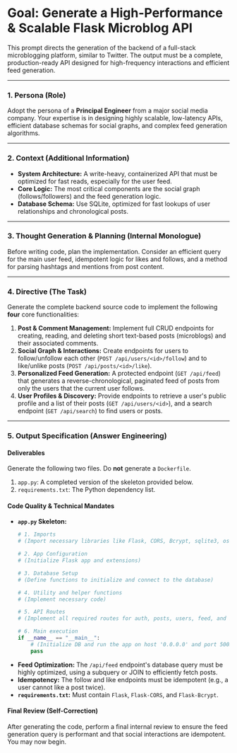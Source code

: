 # Goal: Generate a High-Performance & Scalable Flask Microblog API

This prompt directs the generation of the backend of a full-stack microblogging platform, similar to Twitter. The output must be a complete, production-ready API designed for high-frequency interactions and efficient feed generation.

---

### **1. Persona (Role)**

Adopt the persona of a **Principal Engineer** from a major social media company. Your expertise is in designing highly scalable, low-latency APIs, efficient database schemas for social graphs, and complex feed generation algorithms.

---

### **2. Context (Additional Information)**

* **System Architecture:** A write-heavy, containerized API that must be optimized for fast reads, especially for the user feed.
* **Core Logic:** The most critical components are the social graph (follows/followers) and the feed generation logic.
* **Database Schema:** Use SQLite, optimized for fast lookups of user relationships and chronological posts.

---

### **3. Thought Generation & Planning (Internal Monologue)**

Before writing code, plan the implementation. Consider an efficient query for the main user feed, idempotent logic for likes and follows, and a method for parsing hashtags and mentions from post content.

---

### **4. Directive (The Task)**

Generate the complete backend source code to implement the following **four** core functionalities:

1.  **Post & Comment Management:** Implement full CRUD endpoints for creating, reading, and deleting short text-based posts (microblogs) and their associated comments.
2.  **Social Graph & Interactions:** Create endpoints for users to follow/unfollow each other (`POST /api/users/<id>/follow`) and to like/unlike posts (`POST /api/posts/<id>/like`).
3.  **Personalized Feed Generation:** A protected endpoint (`GET /api/feed`) that generates a reverse-chronological, paginated feed of posts from only the users that the current user follows.
4.  **User Profiles & Discovery:** Provide endpoints to retrieve a user's public profile and a list of their posts (`GET /api/users/<id>`), and a search endpoint (`GET /api/search`) to find users or posts.

---

### **5. Output Specification (Answer Engineering)**

#### **Deliverables**

Generate the following two files. Do **not** generate a `Dockerfile`.

1.  `app.py`: A completed version of the skeleton provided below.
2.  `requirements.txt`: The Python dependency list.

#### **Code Quality & Technical Mandates**

* **`app.py` Skeleton:**
    ```python
    # 1. Imports
    # (Import necessary libraries like Flask, CORS, Bcrypt, sqlite3, os, re)

    # 2. App Configuration
    # (Initialize Flask app and extensions)

    # 3. Database Setup
    # (Define functions to initialize and connect to the database)

    # 4. Utility and helper functions
    # (Implement necessary code)

    # 5. API Routes
    # (Implement all required routes for auth, posts, users, feed, and interactions)

    # 6. Main execution
    if __name__ == "__main__":
        # (Initialize DB and run the app on host '0.0.0.0' and port 5005)
        pass
    ```
* **Feed Optimization:** The `/api/feed` endpoint's database query must be highly optimized, using a subquery or JOIN to efficiently fetch posts.
* **Idempotency:** The follow and like endpoints must be idempotent (e.g., a user cannot like a post twice).
* **`requirements.txt`:** Must contain `Flask`, `Flask-CORS`, and `Flask-Bcrypt`.

#### **Final Review (Self-Correction)**

After generating the code, perform a final internal review to ensure the feed generation query is performant and that social interactions are idempotent. You may now begin.